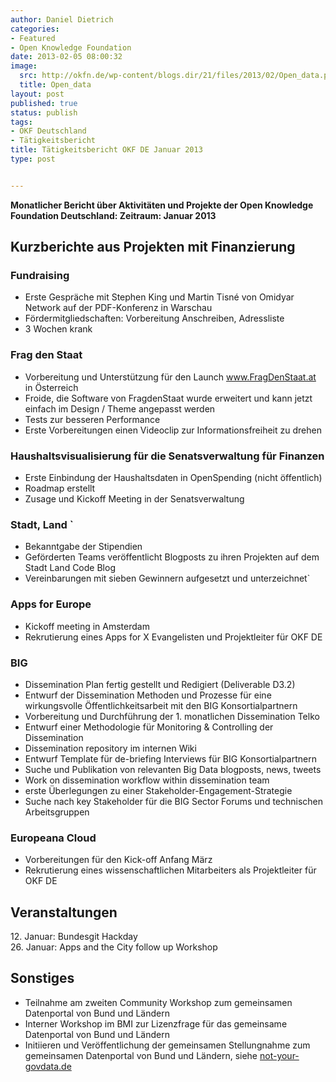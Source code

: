 ```yaml
---
author: Daniel Dietrich
categories:
- Featured
- Open Knowledge Foundation
date: 2013-02-05 08:00:32
image:
  src: http://okfn.de/wp-content/blogs.dir/21/files/2013/02/Open_data.png
  title: Open_data
layout: post
published: true
status: publish
tags:
- OKF Deutschland
- Tätigkeitsbericht
title: Tätigkeitsbericht OKF DE Januar 2013
type: post


---
```


**Monatlicher Bericht über Aktivitäten und Projekte der Open Knowledge Foundation Deutschland: Zeitraum: Januar 2013**

## Kurzberichte aus Projekten mit Finanzierung

### Fundraising  
* Erste Gespräche mit Stephen King und Martin Tisné von Omidyar Network auf der PDF-Konferenz in Warschau  
* Fördermitgliedschaften: Vorbereitung Anschreiben, Adressliste  
* 3 Wochen krank

### Frag den Staat  
* Vorbereitung und Unterstützung für den Launch www.FragDenStaat.at in Österreich  
* Froide, die Software von FragdenStaat wurde erweitert und kann jetzt einfach im Design / Theme angepasst werden  
* Tests zur besseren Performance  
* Erste Vorbereitungen einen Videoclip zur Informationsfreiheit zu drehen

### Haushaltsvisualisierung für die Senatsverwaltung für Finanzen  
* Erste Einbindung der Haushaltsdaten in OpenSpending (nicht öffentlich)  
* Roadmap erstellt  
* Zusage und Kickoff Meeting in der Senatsverwaltung

### Stadt, Land `  
* Bekanntgabe der Stipendien  
* Geförderten Teams veröffentlicht Blogposts zu ihren Projekten auf dem Stadt Land Code Blog  
* Vereinbarungen mit sieben Gewinnern aufgesetzt und unterzeichnet`

### Apps for Europe  
* Kickoff meeting in Amsterdam  
* Rekrutierung eines Apps for X Evangelisten und Projektleiter für OKF DE

### BIG  
* Dissemination Plan fertig gestellt und Redigiert (Deliverable D3.2)  
* Entwurf der Dissemination Methoden und Prozesse für eine wirkungsvolle Öffentlichkeitsarbeit mit den BIG Konsortialpartnern  
* Vorbereitung und Durchführung der 1. monatlichen Dissemination Telko  
* Entwurf einer Methodologie für Monitoring & Controlling der Dissemination  
* Dissemination repository im internen Wiki  
* Entwurf Template für de-briefing Interviews für BIG Konsortialpartnern  
* Suche und Publikation von relevanten Big Data blogposts, news, tweets  
* Work on dissemination workflow within dissemination team  
* erste Überlegungen zu einer Stakeholder-Engagement-Strategie  
* Suche nach key Stakeholder für die BIG Sector Forums und technischen Arbeitsgruppen

### Europeana Cloud  
* Vorbereitungen für den Kick-off Anfang März  
* Rekrutierung eines wissenschaftlichen Mitarbeiters als Projektleiter für OKF DE

## Veranstaltungen  
12\. Januar: Bundesgit Hackday  
26\. Januar: Apps and the City follow up Workshop

## Sonstiges  
* Teilnahme am zweiten Community Workshop zum gemeinsamen Datenportal von Bund und Ländern  
* Interner Workshop im BMI zur Lizenzfrage für das gemeinsame Datenportal von Bund und Ländern  
* Initiieren und Veröffentlichung der gemeinsamen Stellungnahme zum gemeinsamen Datenportal von Bund und Ländern, siehe [not-your-govdata.de](http://not-your-govdata.de/)

 